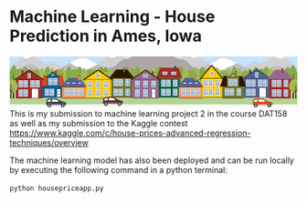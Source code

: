 # Machine Learning - House Prediction in Ames, Iowa
![Alt text](assets/housesbanner.png?raw=true "Houses")
This is my submission to machine learning project 2 in the course DAT158 as well as my submission to the Kaggle contest https://www.kaggle.com/c/house-prices-advanced-regression-techniques/overview


The machine learning model has also been deployed and can be run locally by executing the following command in a python terminal:

`python housepriceapp.py`
